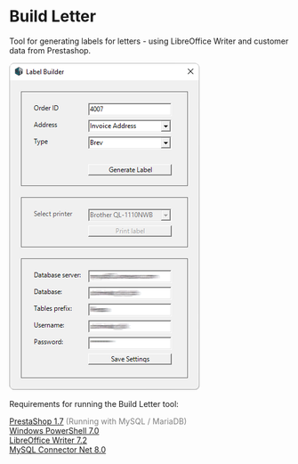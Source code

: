 # Build Letter
Tool for generating labels for letters - using LibreOffice Writer and customer data from Prestashop.

![Build Letter Screenshot](/Screenshots/Build-Letter.png)

Requirements for running the Build Letter tool:

[PrestaShop 1.7](https://www.prestashop.com) <span style="color:gray">(Running with MySQL / MariaDB)</span> <br />
[Windows PowerShell 7.0](https://aka.ms/powershell-release?tag=stable) <br />
[LibreOffice Writer 7.2](https://www.libreoffice.org/download/download) <br />
[MySQL Connector Net 8.0](https://dev.mysql.com/downloads/connector/net) <br />
